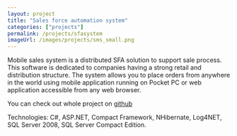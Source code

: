 ```yaml
--- 
layout: project
title: "Sales force automation system"
categories: ["projects"]
permalink: /projects/sfasystem
imageUrl: /images/projects/sms_small.png
---
```


<p>
Mobile sales system is a distributed SFA solution to support sale process. This software is dedicated to companies having a strong retail and distribution structure. The system allows you to place orders from anywhere in the world using mobile application running on Pocket PC or web application accessible from any web browser.
</p>
<p>You can check out whole project on <a href="https://github.com/tsubik/SFASystem">github</a></p>
<p>
Technologies: 
C#, ASP.NET, Compact Framework, NHibernate, Log4NET, SQL Server 2008, SQL Server Compact Edition.
</p>